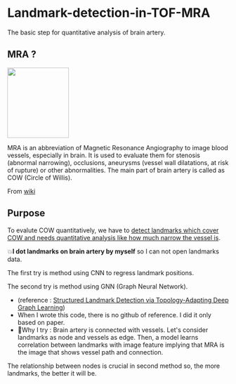 # Landmark-detection-in-TOF-MRA
The basic step for quantitative analysis of brain artery.

## MRA ?
<img src="https://github.com/9B8DY6/Landmark-detection-in-TOF-MRA/assets/67573223/c48866f1-f6a5-4936-a9eb-06c12c1eab50" width=140, height=160>

MRA is an abbreviation of Magnetic Resonance Angiography to image blood vessels, especially in brain. 
It is used to evaluate them for stenosis (abnormal narrowing), occlusions, aneurysms (vessel wall dilatations, at risk of rupture) or other abnormalities. 
The main part of brain artery is called as COW (Circle of Willis). 

From [wiki](https://en.wikipedia.org/wiki/Magnetic_resonance_angiography)

## Purpose
To evalute COW quantitatively, we have to <ins>detect landmarks which cover COW and needs quantitative analysis like how much narrow the vessel is</ins>.  

💥**I dot landmarks on brain artery by myself** so I can not open landmarks data.

The first try is method using CNN to regress landmark positions.

The second try is method using GNN (Graph Neural Network).
 - (reference : [Structured Landmark Detection via Topology-Adapting Deep Graph Learning](https://arxiv.org/abs/2004.08190))
 - When I wrote this code, there is no github of reference. I did it only based on paper. 
 - 💛Why I try : Brain artery is connected with vessels. Let's consider landmarks as node and vessels as edge. Then, a model learns correlation between landmarks with image feature implying that MRA is the image that shows vessel path and connection. 

The relationship between nodes is crucial in second method so, the more landmarks, the better it will be.
